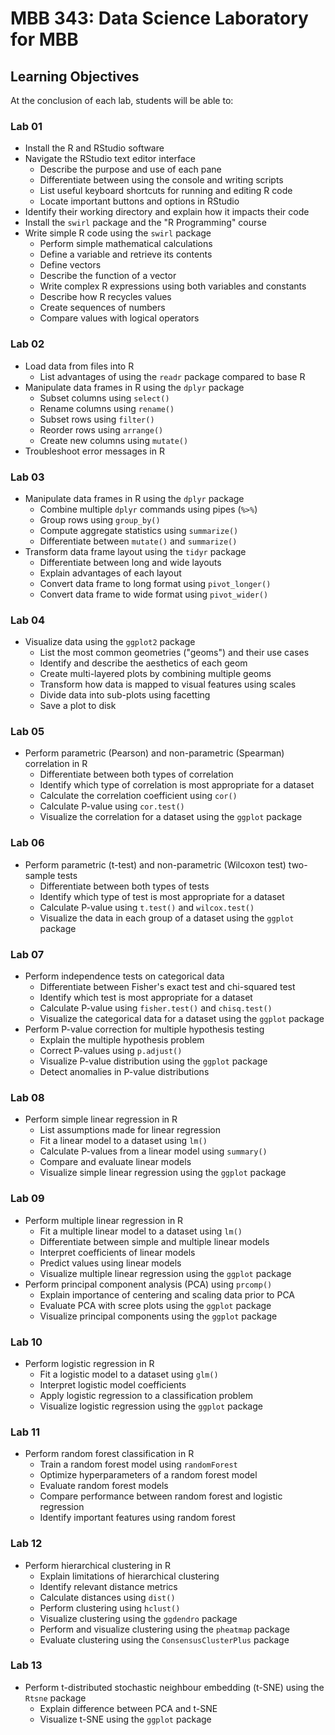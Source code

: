 # MBB 343: Data Science Laboratory for MBB

## Learning Objectives

At the conclusion of each lab, students will be able to: 

### Lab 01

- Install the R and RStudio software
- Navigate the RStudio text editor interface
  - Describe the purpose and use of each pane
  - Differentiate between using the console and writing scripts
  - List useful keyboard shortcuts for running and editing R code
  - Locate important buttons and options in RStudio
- Identify their working directory and explain how it impacts their code
- Install the `swirl` package and the "R Programming" course
- Write simple R code using the `swirl` package
  - Perform simple mathematical calculations
  - Define a variable and retrieve its contents
  - Define vectors
  - Describe the function of a vector
  - Write complex R expressions using both variables and constants
  - Describe how R recycles values
  - Create sequences of numbers
  - Compare values with logical operators

### Lab 02

- Load data from files into R
  - List advantages of using the `readr` package compared to base R
- Manipulate data frames in R using the `dplyr` package
  - Subset columns using `select()`
  - Rename columns using `rename()`
  - Subset rows using `filter()`
  - Reorder rows using `arrange()`
  - Create new columns using `mutate()`
- Troubleshoot error messages in R

### Lab 03

- Manipulate data frames in R using the `dplyr` package
  - Combine multiple `dplyr` commands using pipes (`%>%`)
  - Group rows using `group_by()`
  - Compute aggregate statistics using `summarize()`
  - Differentiate between `mutate()` and `summarize()`
- Transform data frame layout using the `tidyr` package
  - Differentiate between long and wide layouts
  - Explain advantages of each layout
  - Convert data frame to long format using `pivot_longer()`
  - Convert data frame to wide format using `pivot_wider()`

### Lab 04

- Visualize data using the `ggplot2` package
  - List the most common geometries ("geoms") and their use cases
  - Identify and describe the aesthetics of each geom
  - Create multi-layered plots by combining multiple geoms
  - Transform how data is mapped to visual features using scales
  - Divide data into sub-plots using facetting
  - Save a plot to disk

### Lab 05

- Perform parametric (Pearson) and non-parametric (Spearman) correlation in R
  - Differentiate between both types of correlation
  - Identify which type of correlation is most appropriate for a dataset
  - Calculate the correlation coefficient using `cor()`
  - Calculate P-value using `cor.test()`
  - Visualize the correlation for a dataset using the `ggplot` package

### Lab 06

- Perform parametric (t-test) and non-parametric (Wilcoxon test) two-sample tests
  - Differentiate between both types of tests
  - Identify which type of test is most appropriate for a dataset
  - Calculate P-value using `t.test()` and `wilcox.test()`
  - Visualize the data in each group of a dataset using the `ggplot` package

### Lab 07

- Perform independence tests on categorical data
  - Differentiate between Fisher's exact test and chi-squared test
  - Identify which test is most appropriate for a dataset
  - Calculate P-value using `fisher.test()` and `chisq.test()`
  - Visualize the categorical data for a dataset using the `ggplot` package
- Perform P-value correction for multiple hypothesis testing
  - Explain the multiple hypothesis problem
  - Correct P-values using `p.adjust()`
  - Visualize P-value distribution using the `ggplot` package
  - Detect anomalies in P-value distributions

### Lab 08

- Perform simple linear regression in R
  - List assumptions made for linear regression
  - Fit a linear model to a dataset using `lm()`
  - Calculate P-values from a linear model using `summary()`
  - Compare and evaluate linear models
  - Visualize simple linear regression using the `ggplot` package

### Lab 09

- Perform multiple linear regression in R
  - Fit a multiple linear model to a dataset using `lm()`
  - Differentiate between simple and multiple linear models
  - Interpret coefficients of linear models
  - Predict values using linear models
  - Visualize multiple linear regression using the `ggplot` package
- Perform principal component analysis (PCA) using `prcomp()`
  - Explain importance of centering and scaling data prior to PCA
  - Evaluate PCA with scree plots using the `ggplot` package
  - Visualize principal components using the `ggplot` package

### Lab 10

- Perform logistic regression in R
  - Fit a logistic model to a dataset using `glm()`
  - Interpret logistic model coefficients
  - Apply logistic regression to a classification problem
  - Visualize logistic regression using the `ggplot` package

### Lab 11

- Perform random forest classification in R
  - Train a random forest model using `randomForest`
  - Optimize hyperparameters of a random forest model
  - Evaluate random forest models
  - Compare performance between random forest and logistic regression
  - Identify important features using random forest

### Lab 12

- Perform hierarchical clustering in R
  - Explain limitations of hierarchical clustering
  - Identify relevant distance metrics
  - Calculate distances using `dist()`
  - Perform clustering using `hclust()`
  - Visualize clustering using the `ggdendro` package
  - Perform and visualize clustering using the `pheatmap` package
  - Evaluate clustering using the `ConsensusClusterPlus` package

### Lab 13

- Perform t-distributed stochastic neighbour embedding (t-SNE) using the `Rtsne` package
  - Explain difference between PCA and t-SNE
  - Visualize t-SNE using the `ggplot` package
